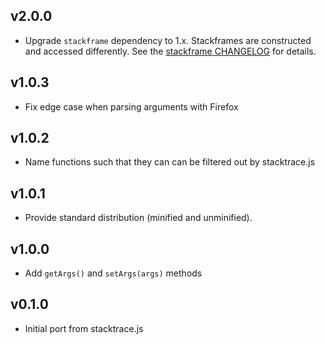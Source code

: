 ## v2.0.0
* Upgrade `stackframe` dependency to 1.x. Stackframes are constructed and accessed differently. See the [stackframe CHANGELOG](https://github.com/stacktracejs/stackframe/blob/master/CHANGELOG.md#v10x) for details.

## v1.0.3
* Fix edge case when parsing arguments with Firefox

## v1.0.2
* Name functions such that they can can be filtered out by stacktrace.js

## v1.0.1
* Provide standard distribution (minified and unminified). 

## v1.0.0
* Add `getArgs()` and `setArgs(args)` methods

## v0.1.0
* Initial port from stacktrace.js

